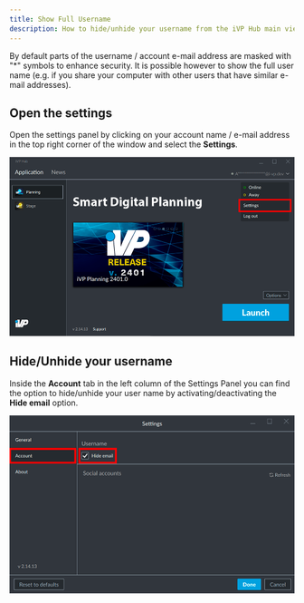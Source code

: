 ```yaml
---
title: Show Full Username
description: How to hide/unhide your username from the iVP Hub main view.
---
```


By default parts of the username / account e-mail address are masked with "\*" symbols to enhance security. It is possible however to show the full user name (e.g. if you share your computer with other users that have similar e-mail addresses).

## Open the settings

Open the settings panel by clicking on your account name / e-mail address in the top right corner of the window and select the __Settings__.

![Open the settings](../../../.gitbook/assets/hub_settings.png)

## Hide/Unhide your username

Inside the __Account__ tab in the left column of the Settings Panel you can find the option to hide/unhide your user name by activating/deactivating the __Hide email__ option.

![Hide/Unhide your username](../../../.gitbook/assets/hub_hide_email.png)